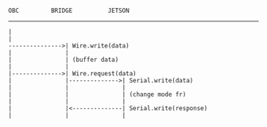     OBC         BRIDGE          JETSON
---------------------------------------
    |
    |
    --------------->| Wire.write(data)
    |               |
    |               | (buffer data)
    |               |
    |-------------->| Wire.request(data)
    |               |-------------->| Serial.write(data)
    |               |               |
    |               |               | (change mode fr)
    |               |               |
    |               |<--------------| Serial.write(response)
    |               |               |